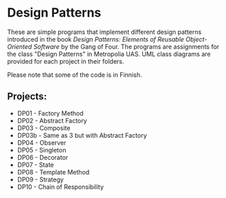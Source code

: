 # Design Patterns

These are simple programs that implement different design patterns introduced in the book _Design Patterns: Elements of Reusable Object-Oriented Software_ by the Gang of Four. The programs are assignments for the class "Design Patterns" in Metropolia UAS. UML class diagrams are provided for each project in their folders.

Please note that some of the code is in Finnish.

## Projects:
- DP01 - Factory Method
- DP02 - Abstract Factory
- DP03 - Composite
- DP03b - Same as 3 but with Abstract Factory
- DP04 - Observer
- DP05 - Singleton
- DP06 - Decorator
- DP07 - State
- DP08 - Template Method
- DP09 - Strategy
- DP10 - Chain of Responsibility

